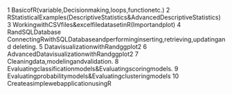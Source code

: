  1 BasicofR(variable,Decisionmaking,loops,functionetc.)
 2 RStatisticalExamples(DescriptiveStatistics&AdvancedDescriptiveStatistics)
 3 WorkingwithCSVfiles&excelfiledatasetinR(Importandplot)
 4 RandSQLDatabase
 ConnectingRwithSQLDatabaseandperforminginserting,retrieving,updatingand
 deleting.
 5 DatavisualizationwithRandggplot2
 6 AdvancedDatavisualizationwithRandggplot2
 7 Cleaningdata,modelingandvalidation.
 8 Evaluatingclassificationmodels&Evaluatingscoringmodels.
 9 Evaluatingprobabilitymodels&Evaluatingclusteringmodels
 10 CreateasimplewebapplicationusingR

